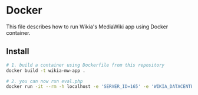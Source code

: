 Docker
======

This file describes how to run Wikia's MediaWiki app using Docker container.

## Install

```sh
# 1. build a container using Dockerfile from this repository
docker build -t wikia-mw-app .

# 2. you can now run eval.php
docker run -it --rm -h localhost -e 'SERVER_ID=165' -e 'WIKIA_DATACENTER=poz' -e 'WIKIA_ENVIRONMENT=dev' -v "$PWD":/usr/wikia/slot1/current/src -v "`realpath $PWD/../config`":/usr/wikia/slot1/current/config wikia-mw-app php maintenance/eval.php
```

